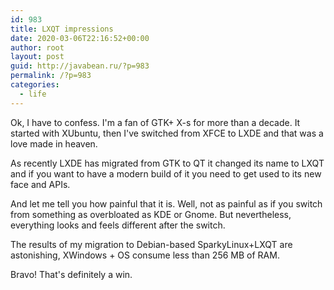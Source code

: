 ```yaml
---
id: 983
title: LXQT impressions
date: 2020-03-06T22:16:52+00:00
author: root
layout: post
guid: http://javabean.ru/?p=983
permalink: /?p=983
categories:
  - life
---
```



<p>Ok, I have to confess. I'm a fan of GTK+ X-s for more than a decade. It started with XUbuntu, then I've switched from XFCE to LXDE and that was a love made in heaven.</p>

<p>As recently LXDE has migrated from GTK to QT it changed its name to LXQT and if you want to have a modern build of it you need to get used to its new face and APIs.</p>

<p>And let me tell you how painful that it is. Well, not as painful as if you switch from something as overbloated as KDE or Gnome. But nevertheless, everything looks and feels different after the switch.</p>

<p>The results of my migration to Debian-based SparkyLinux+LXQT are astonishing, XWindows + OS consume less than 256 MB of RAM.</p>

<p>Bravo! That's definitely a win.</p>
